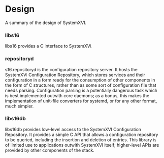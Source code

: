 # Design
A summary of the design of SystemXVI.

### libs16
libs16 provides a C interface to SystemXVI.

### repositoryd
s16.repositoryd is the configuration repository server.
It hosts the SystemXVI Configuration Repository, which stores services and their configuration in a form ready for the consumption of other components in the form of C structures, rather than as some sort of configuration file that needs parsing. Configuration parsing is a potentially dangerous task which is best implemented outwith core daemons; as a bonus, this makes the implementation of unit-file converters for systemd, or for any other format, much simpler.

### libs16db
libs16db provides low-level access to the SystemXVI Configuration Repository.
It provides a simple C API that allows a configuration repository to be queried, including the insertion and deletion of entries.
This library is of limited use to applications outwith SystemXVI itself; higher-level APIs are provided by other components of the stack.
